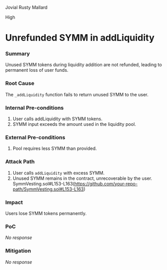 Jovial Rusty Mallard

High

# Unrefunded SYMM in addLiquidity

### Summary

Unused SYMM tokens during liquidity addition are not refunded, leading to permanent loss of user funds.

### Root Cause

The `_addLiquidity` function fails to return unused SYMM to the user.

### Internal Pre-conditions

1. User calls addLiquidity with SYMM tokens.
2. SYMM input exceeds the amount used in the liquidity pool.

### External Pre-conditions

1. Pool requires less SYMM than provided.

### Attack Path

1. User calls `addLiquidity` with excess SYMM.
2. Unused SYMM remains in the contract, unrecoverable by the user.
SymmVesting.sol#L153-L163(https://github.com/your-repo-path/SymmVesting.sol#L153-L163)

### Impact

Users lose SYMM tokens permanently.

### PoC

_No response_

### Mitigation

_No response_